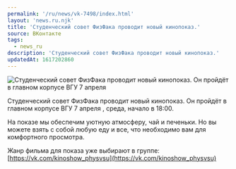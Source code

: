 ```yaml
---
permalink: '/ru/news/vk-7498/index.html'
layout: 'news.ru.njk'
title: 'Студенческий совет ФизФака проводит новый кинопоказ.'
source: ВКонтакте
tags:
  - news_ru
description: 'Студенческий совет ФизФака проводит новый кинопоказ.'
updatedAt: 1617202860
---
```

![Студенческий совет ФизФака проводит новый кинопоказ. Он пройдёт в главном корпусе ВГУ 7 апреля](https://sun9-41.userapi.com/sun9-70/impg/b4iNUbLasIMBoiAAzKWO2f9cE59iM9DY56wGow/xbxkcote8BU.jpg?size=1200x800&quality=96&sign=1dba7dd888fbd6a2397bd8ae6bf418bd&c_uniq_tag=wecVWMx_ogfKjzpuG-O9xMYHL6cN0vskKehUPZPKmv8&type=album)

Студенческий совет ФизФака проводит новый кинопоказ. Он пройдёт в главном корпусе ВГУ 7 апреля , среда, начало в 18:00.

На показе мы обеспечим уютную атмосферу, чай и печеньки. Но вы можете взять с собой любую еду и все, что необходимо вам для комфортного просмотра.

Жанр фильма для показа уже выбирают в группе: [https://vk.com/kinoshow_physvsu](https://vk.com/kinoshow_physvsu)
